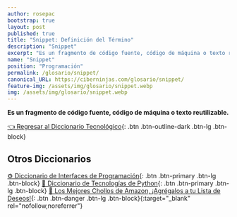 ```yaml
---
author: rosepac
bootstrap: true
layout: post
published: true
title: "Snippet: Definición del Término"
description: "Snippet"
excerpt: "Es un fragmento de código fuente, código de máquina o texto reutilizable."
name: "Snippet"
position: "Programación"
permalink: /glosario/snippet/
canonical_URL: https://ciberninjas.com/glosario/snippet/
feature-img: /assets/img/glosario/snippet.webp
img: /assets/img/glosario/snippet.webp
---
```


**Es un fragmento de código fuente, código de máquina o texto reutilizable.**

[👈 Regresar al Diccionario Tecnológico](/glosario/){: .btn .btn-outline-dark .btn-lg .btn-block}

## Otros Diccionarios

[⚙ Diccionario de Interfaces de Programación](/glosario/completo-interfaces-programacion/){: .btn .btn-primary .btn-lg .btn-block}
[🐍 Diccionario de Tecnologías de Python](/glosario/completo-tecnologias-python/){: .btn .btn-primary .btn-lg .btn-block}
[🛒 Los Mejores Chollos de Amazon, ¡Agrégalos a tu Lista de Deseos!](https://www.amazon.es/shop/cibercursos "Los Mejores Chollos de Amazon, Ofertas Flash, Black Monday y Amazon Prime Day"){: .btn .btn-danger .btn-lg .btn-block}{:target="_blank" rel="nofollow,noreferrer"}